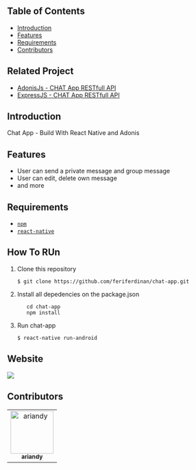 ## Table of Contents

- [Introduction](#introduction)
- [Features](#features)
- [Requirements](#requirements)
- [Contributors](#contributors)

## Related Project
* <a href="https://github.com/feriferdinan/chat-app-backend-adonis">AdonisJs - CHAT App RESTfull API</a>
* <a href="https://github.com/feriferdinan/chat-app-backend">ExpressJS - CHAT App RESTfull API</a>

## Introduction
Chat App - Build With React Native and Adonis

## Features
* User can send a private message and group message
* User can edit, delete own message
* and more
## Requirements
* [`npm`](https://www.npmjs.com/get-npm)
* [`react-native`](https://facebook.github.io/react-native/)


## How To RUn

1. Clone this repository
   ```
   $ git clone https://github.com/feriferdinan/chat-app.git
   ```
2. Install all depedencies on the package.json
   ```
      cd chat-app
      npm install
   ```
3. Run chat-app
   ```
   $ react-native run-android
   ```

## Website 
<a href="">
  <img src="https://img.shields.io/badge/Project-Website-blue.svg"/>
</a>



## Contributors
<center>
  <table>
    <tr>
      <td align="center">
        <a href="https://github.com/ariandy">
          <img width="100" src="https://avatars3.githubusercontent.com/u/37676101?s=460&v=4" alt="ariandy"><br/>
          <sub><b>ariandy </b></sub>
        </a>
      </td>
    </tr>
  </table>
</center>
